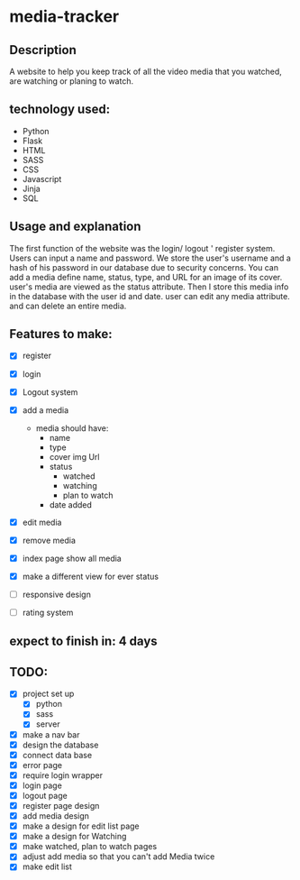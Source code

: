 # media-tracker

## Description
A website to help you keep track of all the video media that you watched, are watching or planing to watch.

## technology used:
- Python
- Flask
- HTML
- SASS
- CSS
- Javascript
- Jinja
- SQL

## Usage and explanation
The first function of the website was the login/ logout ' register system. Users can input a name and password. We store the user's username and a hash of his password in our database due to security concerns. 
You can add a media define name, status, type, and URL for an image of its cover. user's media are viewed as the status attribute. Then I store this media info in the database with the user id and date. 
user can edit any media attribute. and can delete an entire media.

## Features to make:
- [X] register
- [X] login 
- [X] Logout system
- [X] add a media
    - media should have:
        - name
        - type
        - cover img Url
        - status
            - watched
            - watching
            - plan to watch
        - date added
- [X] edit media 
- [X] remove media
- [X] index page show all media
- [X] make a different view for ever status
- [ ] responsive design
- [ ] rating system


## expect to finish in: **4 days**

## TODO:
- [X] project set up
    - [X] python
    - [X] sass
    - [X] server
- [X] make a nav bar
- [X] design the database
- [X] connect data base
- [X] error page
- [X] require login wrapper
- [X] login page
- [X] logout page
- [X] register page design
- [X] add media design
- [X] make a design for edit list page
- [X] make a design for Watching
- [X] make watched, plan to watch pages
- [X] adjust add media so that you can't add Media twice
- [X] make edit list 